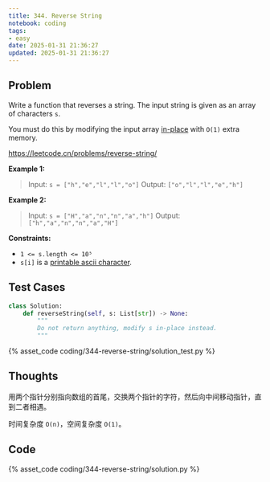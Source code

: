 ```yaml
---
title: 344. Reverse String
notebook: coding
tags:
- easy
date: 2025-01-31 21:36:27
updated: 2025-01-31 21:36:27
---
```

## Problem

Write a function that reverses a string. The input string is given as an array of characters `s`.

You must do this by modifying the input array [in-place](https://en.wikipedia.org/wiki/In-place_algorithm) with `O(1)` extra memory.

<https://leetcode.cn/problems/reverse-string/>

**Example 1:**

> Input: `s = ["h","e","l","l","o"]`
> Output: `["o","l","l","e","h"]`

**Example 2:**

> Input: `s = ["H","a","n","n","a","h"]`
> Output: `["h","a","n","n","a","H"]`

**Constraints:**

- `1 <= s.length <= 10⁵`
- `s[i]` is a [printable ascii character](https://en.wikipedia.org/wiki/ASCII#Printable_characters).

## Test Cases

``` python
class Solution:
    def reverseString(self, s: List[str]) -> None:
        """
        Do not return anything, modify s in-place instead.
        """
```

{% asset_code coding/344-reverse-string/solution_test.py %}

## Thoughts

用两个指针分别指向数组的首尾，交换两个指针的字符，然后向中间移动指针，直到二者相遇。

时间复杂度 `O(n)`，空间复杂度 `O(1)`。

## Code

{% asset_code coding/344-reverse-string/solution.py %}
